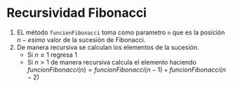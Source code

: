 # Recursividad Fibonacci

1. EL método  `funcionFibonacci` toma como parametro `n` que es la posición $n-esimo$ valor de la sucesión de Fibonacci.
2. De manera recursiva se calculan los elementos de la sucesión.
   * Si $n\leq 1$ regresa $1$
   * Si $n > 1$ de manera recursiva calcula el elemento haciendo $funcionFibonacci(n)=funcionFibonacci(n-1)+funcionFibonacci(n-2)$

